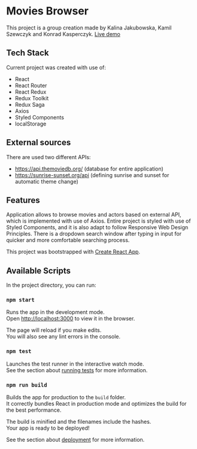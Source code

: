# Movies Browser

This  project is a group creation made by Kalina Jakubowska, Kamil Szewczyk and Konrad Kasperczyk. 
[Live demo](https://kalinajakubowska.github.io/movie-browser/#/movies)


## Tech Stack

Current project was created with use of: 
- React
- React Router
- React Redux
- Redux Toolkit
- Redux Saga
- Axios
- Styled Components
- localStorage

## External sources

There are used two different APIs:
 - https://api.themoviedb.org/ (database for entire application)
 - https://sunrise-sunset.org/api (defining sunrise and sunset for automatic theme change)

## Features

Application allows to browse movies and actors based on external API, which is implemented with use of Axios.
Entire project is styled with use of Styled Components, and it is also adapt to follow Responsive Web Design Principles.
There is a dropdown search window after typing in input for quicker and more comfortable searching process.

This project was bootstrapped with [Create React App](https://github.com/facebook/create-react-app).


## Available Scripts

In the project directory, you can run:

### `npm start`

Runs the app in the development mode.<br />
Open [http://localhost:3000](http://localhost:3000) to view it in the browser.

The page will reload if you make edits.<br />
You will also see any lint errors in the console.

### `npm test`

Launches the test runner in the interactive watch mode.<br />
See the section about [running tests](https://facebook.github.io/create-react-app/docs/running-tests) for more information.

### `npm run build`

Builds the app for production to the `build` folder.<br />
It correctly bundles React in production mode and optimizes the build for the best performance.

The build is minified and the filenames include the hashes.<br />
Your app is ready to be deployed!

See the section about [deployment](https://facebook.github.io/create-react-app/docs/deployment) for more information.

